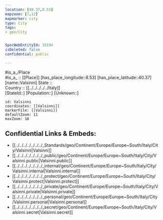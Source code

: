 ```yaml
---
location: [40.37,8.53] 
mapzoom: [7,12] 
mapmarker: city 
type: City
tags:
- geo/City


SpocWebEntityId: 35194
isDeleted: false
confidential: public

---
```

#is_a_/Place  
#is_a_ :: [[Place]] 
[has_place_longitude::8.53] 
[has_place_latitude::40.37] 
[name::Valsinni] 
State ::  
Country :: [[../../../../../Italy]]  
[StateId::] 
[Population::] 
[Unknown::] 


```leaflet
id: Valsinni
coordinates: [[Valsinni]] 
markerFile: [[Valsinni]] 
defaultZoom: 11 
maxZoom: 18
```


## Confidential Links & Embeds: 
- [[../../../../../../../_Standards/geo/Continent/Europe/Europe~South/Italy/City/Valsinni|Valsinni]] 
- [[../../../../../../../_public/geo/Continent/Europe/Europe~South/Italy/City/Valsinni.public|Valsinni.public]] 
- [[../../../../../../../_internal/geo/Continent/Europe/Europe~South/Italy/City/Valsinni.internal|Valsinni.internal]] 
- [[../../../../../../../_protect/geo/Continent/Europe/Europe~South/Italy/City/Valsinni.protect|Valsinni.protect]] 
- [[../../../../../../../_private/geo/Continent/Europe/Europe~South/Italy/City/Valsinni.private|Valsinni.private]] 
- [[../../../../../../../_personal/geo/Continent/Europe/Europe~South/Italy/City/Valsinni.personal|Valsinni.personal]] 
- [[../../../../../../../_secret/geo/Continent/Europe/Europe~South/Italy/City/Valsinni.secret|Valsinni.secret]] 
